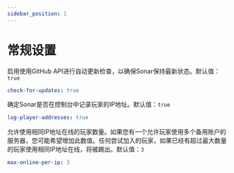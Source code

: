 ```yaml
---
sidebar_position: 1
---
```


# 常规设置

启用使用GitHub API进行自动更新检查，以确保Sonar保持最新状态。默认值：`true`

```yaml
check-for-updates: true
```

确定Sonar是否在控制台中记录玩家的IP地址。默认值：`true`

```yaml
log-player-addresses: true
```

允许使用相同IP地址在线的玩家数量。如果您有一个允许玩家使用多个备用账户的服务器，您可能希望增加此数值。任何尝试加入的玩家，如果已经有超过最大数量的玩家使用相同IP地址在线，将被踢出。默认值：`3`

```yaml
max-online-per-ip: 3
```